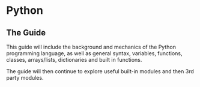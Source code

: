 # Python

## The Guide

This guide will include the background and mechanics of the Python programming language, as well as general syntax, variables, functions, classes, arrays/lists, dictionaries and built in functions. 

The guide will then continue to explore useful built-in modules and then 3rd party modules. 
